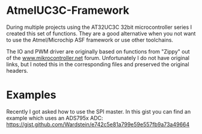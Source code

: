 # AtmelUC3C-Framework
During multiple projects using the AT32UC3C 32bit microcontroller series I created this set of functions. They are a good alternative when you not want to use the Atmel/Microchip ASF framework or use other toolchains.

The IO and PWM driver are originally based on functions from "Zippy" out of the www.mikrocontroller.net forum. Unfortunately I do not have original links, but I noted this in the corresponding files and preserved the original headers.


# Examples
Recently I got asked how to use the SPI master. In this gist you can find an example which uses an ADS795x ADC: https://gist.github.com/Wardstein/e742c5e81a799e59e557fb9a73a49664
